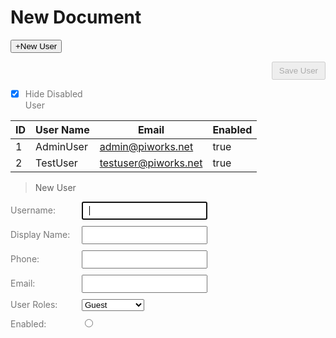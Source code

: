 # New Document


<button onclick="window.location.href='https://bing.com';">+New User</button>
<p align="right">
  <input type="button" value="Save User" disabled />
</p>

- [x] Hide Disabled User 


<div>

|ID|User Name   |Email   |Enabled   |
|---|---|---|---|
| 1  |AdminUser  | admin@piworks.net  |true   | 
| 2  |TestUser   | testuser@piworks.net  |true   | 


>New User 
<html>
  <head>
    <title>Title of the document</title>
    <style>
      div {
        margin-bottom: 10px;
      }
      label {
        display: inline-block;
        width: 110px;
        color: #777777;
      }
      input {
        padding: 5px 10px;
      }
    </style>
  </head>
  <body>
    <form action="/form/submit" method="post">
      <div>
        <label for="name">Username:</label>
        <input id="name" name="username" type="text" autofocus />
      </div>
      <div>
        <label for="lastname">Display Name:</label>
        <input id="lastname" name="lastname" type="text" />
      </div>
      <div>
        <label for="lastname">Phone:</label>
        <input id="lastname" name="lastname" type="text" />
      </div>
      <div>
        <label for="lastname">Email:</label>
        <input id="lastname" name="lastname" type="text" />
      </div>
      <div>
        <label for="lastname">User Roles:</label>
        <select class="form-control cell-control-select cell-control">
          <option>Guest</option>
          <option>Admin</option>
          <option>Super Admin</option>
          </select>
      </div>
      <div>
        <label for="lastname">Enabled:</label>
        <input type="radio" id="male" name="gender" value="male">
      </div>          
    </form>
  </body>
</html>